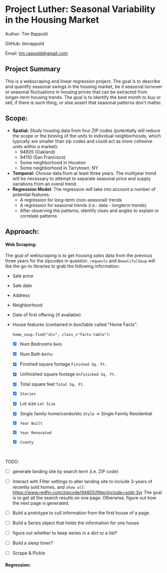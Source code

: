 # Project Luther:  Seasonal Variability in the Housing Market

Author: Tim Rappold

GitHub: timrappold

Email: tim.rappold@gmail.com



## Project Summary

This is a webscraping and linear regression project. The goal is to describe and quantify seasonal swings in the housing market, be it seasonal turnover or seasonal fluctuations in housing prices that can be extracted from longer-term housing trends. The goal is to identify the best month to buy or sell, if there is such thing, or else assert that seasonal patterns don't matter.

## Scope:

- **Spatial:** Study housing data from four ZIP codes (potentially will reduce the scope or the binning of the units to individual neighborhoods, which typically are smaller than zip codes and could act as more cohesive units within a market):
  - 94605 (Oakland)
  - 94110 (San Francisco)
  - Some neighborhood in Houston
  - Some neighborhood in Tarrytown, NY
- **Temporal:** Choose data from at least three years. The multiyear trend will be necessary to attempt to separate seasonal price and supply variations from an overal trend.
- **Regression Model**: The regression will take into account a number of potential features: 
  - A regression for long-term (non-seasonal) trends
  - A regression for seasonal trends (i.e.: data - longterm trends)
  - After observing the patterns, identify clues and angles to explain or correlate patterns



## Approach:

#### Web Scraping:

The goal of webscraping is to get housing _sales_ data from the previous three years for the zipcodes in question. `requests` and `BeautifulSoup` will tbe the go-to libraries to grab the following information:

* Sale price

* Sale date

* Address

* Neighborhood

* Date of first offering (if available)

* House features (contained in box/table called "Home Facts":

  `home_soup.find("div", class_="facts-table")`:

  - [x] Num Bedrooms `Beds`

  - [x] Num Bath `Baths`

  - [x] Finished square footage `Finished Sq. Ft.`

  - [x] Unfinished square footage `Unfinished Sq. Ft.`

  - [x] Total square feet `Total Sq. Ft.`

  - [x] `Stories`

  - [x] Lot size `Lot Size`

  - [x] Single family home/condo/etc `Style` -> Single Family Residential

  - [x] `Year Built`

  - [x] `Year Renovated`

  - [x] `County`

    ​

TODO: 

- [ ] generate landing site by search term (i.e. ZIP code)
- [ ] Interact with Filter settings to alter landing site to include 3-years of recently sold homes, and `show all`: https://www.redfin.com/zipcode/94605/filter/include=sold-3yr The goal is to get all the search results on one page. Otherwise, figure out how the next page is generated.
- [ ] Build a prototype to cull information from the first house of a page.
- [ ] Build a Series object that holds the information for one house
- [ ] figure out whether to keep series in a dict or a list?
- [ ] Build a sleep timer?
- [ ] Scrape & Pickle



#### Regression:



